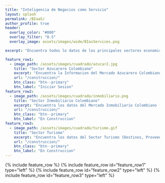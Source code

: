 ```yaml
---
title: "Inteligencia de Negocios como Servicio"
layout: splash
permalink: /BIaaS/
author_profile: true
header:
  overlay_color: "#000"
  overlay_filter: "0.5"  
  overlay_image: assets/images/wide/BIasServices.png

excerpt: "Encuentra todos lo datos de los principales sectores economicos colombianos, en solo lugar. "

feature_row1:
  - image_path: /assets/images/cuadrado/azucar2.jpg
    title: "Sector Azucarero Colombiano"
    excerpt: "Encuentra la Informacion del Mercado Azucarero Colombiano en un solo lugar (Precios, Clima, Tasa de cambio, Aranceles, Previsiones)"
    url: "/construccion/"
    btn_class: "btn--primary"
    btn_label: "Iniciar Sesion"
feature_row2:
  - image_path: /assets/images/cuadrado/inmobiliario.png
    title: "Sector Inmobiliario Colombiano"
    excerpt: "Encuentra los datos del Mercado Inmobiliario Colombiano (Precios, Tasa de Interes, Valor Metro Cuadrado)"
    url: "/construccion/"
    btn_class: "btn--primary"
    btn_label: "En Construccion"
feature_row3:
  - image_path: /assets/images/cuadrado/turismo.gif
    title: "Sector Turismo"
    excerpt: "Encuentra los datos del Sector Turismo (Destinos, Proveedores, Tasa de cambio)"
    url: "/construccion/"
    btn_class: "btn--primary"
    btn_label: "En Construccion"
---
```


{% include feature_row %}
{% include feature_row id="feature_row1" type="left" %}
{% include feature_row id="feature_row2" type="left" %}
{% include feature_row id="feature_row3" type="left" %}